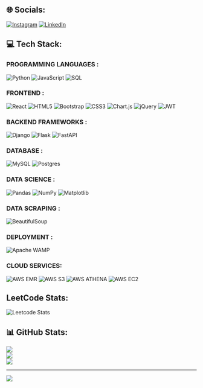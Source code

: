 ## 🌐 Socials:
[![Instagram](https://img.shields.io/badge/Instagram-%23E4405F.svg?logo=Instagram&logoColor=white)](https://instagram.com/krishna.khairnar) [![LinkedIn](https://img.shields.io/badge/LinkedIn-%230077B5.svg?logo=linkedin&logoColor=white)](https://linkedin.com/in/Krishna-Khairnar)

## 💻 Tech Stack:

### PROGRAMMING LANGUAGES :
![Python](https://img.shields.io/badge/python-3670A0?style=for-the-badge&logo=python&logoColor=ffdd54)
![JavaScript](https://img.shields.io/badge/javascript-%23323330.svg?style=for-the-badge&logo=javascript&logoColor=%23F7DF1E) 
![SQL](https://img.shields.io/badge/sql-3670A0?style=for-the-badge&logo=sql&logoColor=ffdd54)

### FRONTEND :
![React](https://img.shields.io/badge/react-%231572B6.svg?style=for-the-badge&logo=react&logoColor=white) 
![HTML5](https://img.shields.io/badge/html5-%23E34F26.svg?style=for-the-badge&logo=html5&logoColor=white) 
![Bootstrap](https://img.shields.io/badge/bootstrap-%238511FA.svg?style=for-the-badge&logo=bootstrap&logoColor=white) 
![CSS3](https://img.shields.io/badge/css3-%231572B6.svg?style=for-the-badge&logo=css3&logoColor=white) 
![Chart.js](https://img.shields.io/badge/chart.js-F5788D.svg?style=for-the-badge&logo=chart.js&logoColor=white) 
![jQuery](https://img.shields.io/badge/jquery-%230769AD.svg?style=for-the-badge&logo=jquery&logoColor=white) 
![JWT](https://img.shields.io/badge/JWT-black?style=for-the-badge&logo=JSON%20web%20tokens) 

### BACKEND FRAMEWORKS :
![Django](https://img.shields.io/badge/django-%23092E20.svg?style=for-the-badge&logo=django&logoColor=white) 
![Flask](https://img.shields.io/badge/flask-%23000.svg?style=for-the-badge&logo=flask&logoColor=white)
![FastAPI](https://img.shields.io/badge/FastAPI-%23ffffff.svg?style=for-the-badge&logo=FastAPI&logoColor=black) 

### DATABASE :
![MySQL](https://img.shields.io/badge/mysql-%2300000f.svg?style=for-the-badge&logo=mysql&logoColor=white) 
![Postgres](https://img.shields.io/badge/postgres-%23316192.svg?style=for-the-badge&logo=postgresql&logoColor=white)

### DATA SCIENCE : 
![Pandas](https://img.shields.io/badge/pandas-%23150458.svg?style=for-the-badge&logo=pandas&logoColor=white) 
![NumPy](https://img.shields.io/badge/numpy-%23013243.svg?style=for-the-badge&logo=numpy&logoColor=white) 
![Matplotlib](https://img.shields.io/badge/Matplotlib-%23ffffff.svg?style=for-the-badge&logo=Matplotlib&logoColor=black) 

### DATA SCRAPING : 
![BeautifulSoup](https://img.shields.io/badge/BeautifulSoup-F5788D.svg?style=for-the-badge&logo=BeautifulSoup&logoColor=black) 

### DEPLOYMENT : 
![Apache WAMP](https://img.shields.io/badge/apache-%23D42029.svg?style=for-the-badge&logo=apache&logoColor=white) 

### CLOUD SERVICES:
![AWS EMR](https://img.shields.io/badge/aws_ec2-%23013243.svg?style=for-the-badge&logo=aws_ec2&logoColor=white) 
![AWS S3](https://img.shields.io/badge/aws_ec2-%23013243.svg?style=for-the-badge&logo=aws_ec2&logoColor=white) 
![AWS ATHENA](https://img.shields.io/badge/aws_ec2-%23013243.svg?style=for-the-badge&logo=aws_ec2&logoColor=white) 
![AWS EC2](https://img.shields.io/badge/aws_ec2-%23013243.svg?style=for-the-badge&logo=aws_ec2&logoColor=white) 

## LeetCode Stats:
![Leetcode Stats](https://leetcard.jacoblin.cool/KrishnaK7?theme=light,unicorn)

## 📊 GitHub Stats:
![](https://github-readme-stats.vercel.app/api?username=KrishnaKhairnar&theme=blueberry&hide_border=false&include_all_commits=true&count_private=true)<br/>
![](https://github-readme-streak-stats.herokuapp.com/?user=KrishnaKhairnar&theme=blueberry&hide_border=false)<br/>
![](https://github-readme-stats.vercel.app/api/top-langs/?username=KrishnaKhairnar&theme=blueberry&hide_border=false&include_all_commits=true&count_private=true&layout=compact)

---
[![](https://visitcount.itsvg.in/api?id=KrishnaKhairnar&icon=0&color=0)](https://visitcount.itsvg.in)
